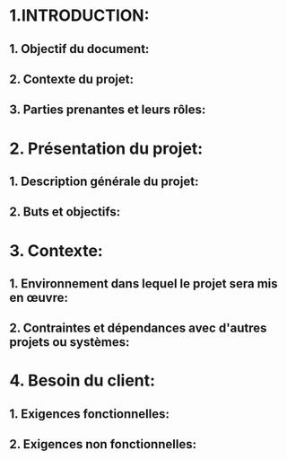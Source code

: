 # 1.INTRODUCTION:
## 1. Objectif du document:
## 2. Contexte du projet:
## 3. Parties prenantes et leurs rôles:
# 2. Présentation du projet:
## 1. Description générale du projet:
## 2. Buts et objectifs:
# 3. Contexte:
## 1. Environnement dans lequel le projet sera mis en œuvre:
## 2. Contraintes et dépendances avec d'autres projets ou systèmes:
# 4. Besoin du client:
## 1. Exigences fonctionnelles:
## 2. Exigences non fonctionnelles:
